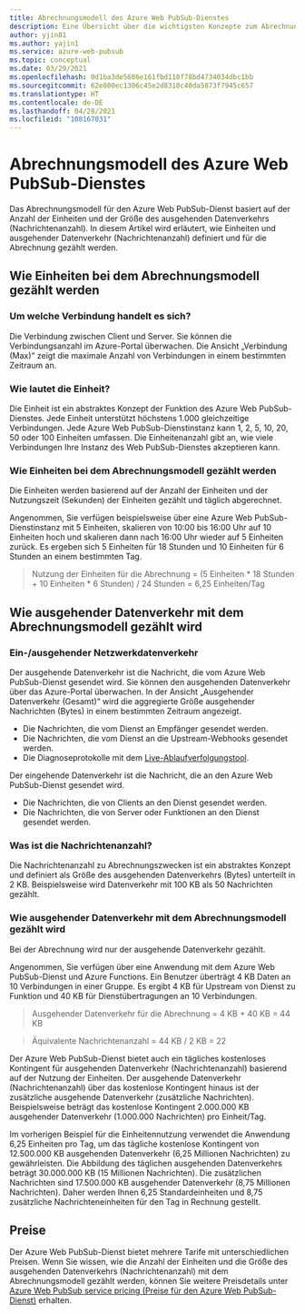 ```yaml
---
title: Abrechnungsmodell des Azure Web PubSub-Dienstes
description: Eine Übersicht über die wichtigsten Konzepte zum Abrechnungsmodell des Azure Web PubSub-Dienstes.
author: yjin81
ms.author: yajin1
ms.service: azure-web-pubsub
ms.topic: conceptual
ms.date: 03/29/2021
ms.openlocfilehash: 0d1ba3de5686e161fbd118f78bd4734034dbc1bb
ms.sourcegitcommit: 62e800ec1306c45e2d8310c40da5873f7945c657
ms.translationtype: HT
ms.contentlocale: de-DE
ms.lasthandoff: 04/28/2021
ms.locfileid: "108167031"
---
```

# <a name="billing-model-of-azure-web-pubsub-service"></a>Abrechnungsmodell des Azure Web PubSub-Dienstes

Das Abrechnungsmodell für den Azure Web PubSub-Dienst basiert auf der Anzahl der Einheiten und der Größe des ausgehenden Datenverkehrs (Nachrichtenanzahl). In diesem Artikel wird erläutert, wie Einheiten und ausgehender Datenverkehr (Nachrichtenanzahl) definiert und für die Abrechnung gezählt werden.

## <a name="how-units-are-counted-with-billing-model"></a>Wie Einheiten bei dem Abrechnungsmodell gezählt werden

### <a name="what-is-the-connection"></a>Um welche Verbindung handelt es sich?

Die Verbindung zwischen Client und Server. Sie können die Verbindungsanzahl im Azure-Portal überwachen. Die Ansicht „Verbindung (Max)“ zeigt die maximale Anzahl von Verbindungen in einem bestimmten Zeitraum an. 

### <a name="what-is-the-unit"></a>Wie lautet die Einheit?

Die Einheit ist ein abstraktes Konzept der Funktion des Azure Web PubSub-Dienstes. Jede Einheit unterstützt höchstens 1.000 gleichzeitige Verbindungen. Jede Azure Web PubSub-Dienstinstanz kann 1, 2, 5, 10, 20, 50 oder 100 Einheiten umfassen. Die Einheitenanzahl gibt an, wie viele Verbindungen Ihre Instanz des Web PubSub-Dienstes akzeptieren kann.

###  <a name="how-units-are-counted-with-billing-model"></a>Wie Einheiten bei dem Abrechnungsmodell gezählt werden

Die Einheiten werden basierend auf der Anzahl der Einheiten und der Nutzungszeit (Sekunden) der Einheiten gezählt und täglich abgerechnet. 

Angenommen, Sie verfügen beispielsweise über eine Azure Web PubSub-Dienstinstanz mit 5 Einheiten, skalieren von 10:00 bis 16:00 Uhr auf 10 Einheiten hoch und skalieren dann nach 16:00 Uhr wieder auf 5 Einheiten zurück. Es ergeben sich 5 Einheiten für 18 Stunden und 10 Einheiten für 6 Stunden an einem bestimmten Tag.

> Nutzung der Einheiten für die Abrechnung = (5 Einheiten * 18 Stunden + 10 Einheiten * 6 Stunden) / 24 Stunden = 6,25 Einheiten/Tag

## <a name="how-outbound-traffic-is-counted-with-billing-model"></a>Wie ausgehender Datenverkehr mit dem Abrechnungsmodell gezählt wird

### <a name="what-is-inboundoutbound-traffic"></a>Ein-/ausgehender Netzwerkdatenverkehr 

Der ausgehende Datenverkehr ist die Nachricht, die vom Azure Web PubSub-Dienst gesendet wird. Sie können den ausgehenden Datenverkehr über das Azure-Portal überwachen. In der Ansicht „Ausgehender Datenverkehr (Gesamt)“ wird die aggregierte Größe ausgehender Nachrichten (Bytes) in einem bestimmten Zeitraum angezeigt.

- Die Nachrichten, die vom Dienst an Empfänger gesendet werden.
- Die Nachrichten, die vom Dienst an die Upstream-Webhooks gesendet werden.
- Die Diagnoseprotokolle mit dem [Live-Ablaufverfolgungstool](./howto-troubleshoot-diagnostic-logs.md#capture-diagnostic-logs-with-azure-web-pubsub-service-live-trace-tool). 

Der eingehende Datenverkehr ist die Nachricht, die an den Azure Web PubSub-Dienst gesendet wird. 

- Die Nachrichten, die von Clients an den Dienst gesendet werden.
- Die Nachrichten, die von Server oder Funktionen an den Dienst gesendet werden.

### <a name="what-is-message-count"></a>Was ist die Nachrichtenanzahl?

Die Nachrichtenanzahl zu Abrechnungszwecken ist ein abstraktes Konzept und definiert als Größe des ausgehenden Datenverkehrs (Bytes) unterteilt in 2 KB. Beispielsweise wird Datenverkehr mit 100 KB als 50 Nachrichten gezählt.  

### <a name="how-traffic-is-counted-with-billing-model"></a>Wie ausgehender Datenverkehr mit dem Abrechnungsmodell gezählt wird

Bei der Abrechnung wird nur der ausgehende Datenverkehr gezählt. 

Angenommen, Sie verfügen über eine Anwendung mit dem Azure Web PubSub-Dienst und Azure Functions. Ein Benutzer überträgt 4 KB Daten an 10 Verbindungen in einer Gruppe. Es ergibt 4 KB für Upstream von Dienst zu Funktion und 40 KB für Dienstübertragungen an 10 Verbindungen.

> Ausgehender Datenverkehr für die Abrechnung = 4 KB + 40 KB = 44 KB

> Äquivalente Nachrichtenanzahl = 44 KB / 2 KB = 22

Der Azure Web PubSub-Dienst bietet auch ein tägliches kostenloses Kontingent für ausgehenden Datenverkehr (Nachrichtenanzahl) basierend auf der Nutzung der Einheiten. Der ausgehende Datenverkehr (Nachrichtenanzahl) über das kostenlose Kontingent hinaus ist der zusätzliche ausgehende Datenverkehr (zusätzliche Nachrichten). Beispielsweise beträgt das kostenlose Kontingent 2.000.000 KB ausgehender Datenverkehr (1.000.000 Nachrichten) pro Einheit/Tag.

Im vorherigen Beispiel für die Einheitennutzung verwendet die Anwendung 6,25 Einheiten pro Tag, um das tägliche kostenlose Kontingent von 12.500.000 KB ausgehenden Datenverkehr (6,25 Millionen Nachrichten) zu gewährleisten. Die Abbildung des täglichen ausgehenden Datenverkehrs beträgt 30.000.000 KB (15 Millionen Nachrichten). Die zusätzlichen Nachrichten sind 17.500.000 KB ausgehender Datenverkehr (8,75 Millionen Nachrichten). Daher werden Ihnen 6,25 Standardeinheiten und 8,75 zusätzliche Nachrichteneinheiten für den Tag in Rechnung gestellt.

## <a name="pricing"></a>Preise 

Der Azure Web PubSub-Dienst bietet mehrere Tarife mit unterschiedlichen Preisen. Wenn Sie wissen, wie die Anzahl der Einheiten und die Größe des ausgehenden Datenverkehrs (Nachrichtenanzahl) mit dem Abrechnungsmodell gezählt werden, können Sie weitere Preisdetails unter [Azure Web PubSub service pricing (Preise für den Azure Web PubSub-Dienst)](https://azure.microsoft.com/pricing/details/web-pubsub) erhalten.





